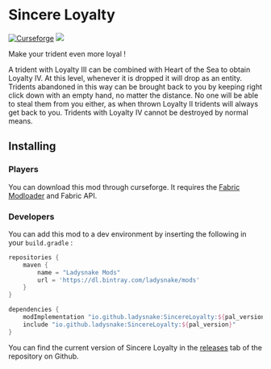 # Sincere Loyalty

[![Curseforge](https://curse.nikky.moe/api/img/359522?logo)](https://www.curseforge.com/projects/359522) [![](https://jitpack.io/v/Ladysnake/SincereLoyalty.svg)](https://jitpack.io/#Ladysnake/SincereLoyalty)

Make your trident even more loyal !

A trident with Loyalty III can be combined with Heart of the Sea to obtain Loyalty IV. 
At this level, whenever it is dropped it will drop as an entity. Tridents abandoned in this way can be brought back to you
by keeping right click down with an empty hand, no matter the distance. No one will be able to steal them from you either,
as when thrown Loyalty II tridents will always get back to you. Tridents with Loyalty IV cannot be destroyed by normal means.

## Installing
### Players
You can download this mod through curseforge. It requires the [Fabric Modloader](https://fabricmc.net/) and Fabric API.

### Developers
You can add this mod to a dev environment by inserting the following in your `build.gradle` :

```gradle
repositories {
	maven { 
        name = "Ladysnake Mods"
        url = 'https://dl.bintray.com/ladysnake/mods'
    }
}

dependencies {
    modImplementation "io.github.ladysnake:SincereLoyalty:${pal_version}"
    include "io.github.ladysnake:SincereLoyalty:${pal_version}"
}
```

You can find the current version of Sincere Loyalty in the [releases](https://github.com/Ladysnake/PlayerAbilityLib/releases) tab of the repository on Github.
